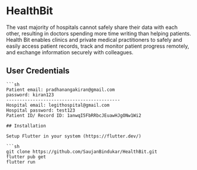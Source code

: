 # HealthBit
The vast majority of hospitals cannot safely share their data with each other, resulting in doctors spending more time writing than helping patients. Health Bit enables clinics and private medical practitioners to safely and easily access patient records, track and monitor patient progress remotely, and exchange information securely with colleagues.
## User Credentials
    ```sh
    Patient email: pradhanangakiran@gmail.com
    password: kiran123
    -------------------------------------------
    Hospital email: legithospital@gmail.com
    Hospital password: test123
    Patient ID/ Record ID: 1anwqI5FbRRbcJEuawHJgONw1Wi2
```
## Installation

Setup Flutter in your system (https://flutter.dev/)

```sh
git clone https://github.com/SaujanBindukar/HealthBit.git
flutter pub get
flutter run
```
